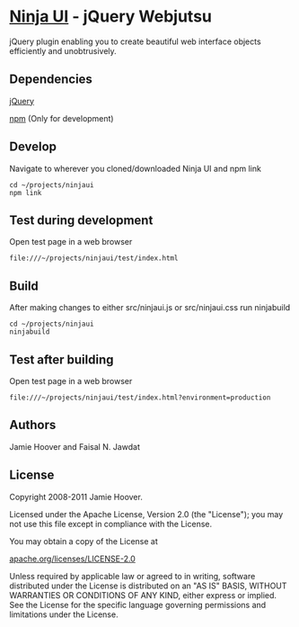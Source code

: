 [Ninja UI](http://ninjaui.com/) - jQuery Webjutsu
=================================================

jQuery plugin enabling you to create beautiful web interface objects efficiently and unobtrusively.

Dependencies
------------

[jQuery](https://github.com/jquery/jquery/)

[npm](http://npmjs.org/) (Only for development)

Develop
-------
Navigate to wherever you cloned/downloaded Ninja UI and npm link

    cd ~/projects/ninjaui
    npm link

Test during development
-----------------------
Open test page in a web browser

    file:///~/projects/ninjaui/test/index.html

Build
-----
After making changes to either src/ninjaui.js or src/ninjaui.css run ninjabuild

    cd ~/projects/ninjaui
    ninjabuild

Test after building
-------------------
Open test page in a web browser

    file:///~/projects/ninjaui/test/index.html?environment=production

Authors
-------

Jamie Hoover and Faisal N. Jawdat

License
-------

Copyright 2008-2011 Jamie Hoover.

Licensed under the Apache License, Version 2.0 (the "License");
you may not use this file except in compliance with the License.

You may obtain a copy of the License at

[apache.org/licenses/LICENSE-2.0](http://www.apache.org/licenses/LICENSE-2.0)

Unless required by applicable law or agreed to in writing, software
distributed under the License is distributed on an "AS IS" BASIS,
WITHOUT WARRANTIES OR CONDITIONS OF ANY KIND, either express or implied.
See the License for the specific language governing permissions and
limitations under the License.
